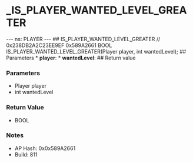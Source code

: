 # _IS_PLAYER_WANTED_LEVEL_GREATER

--- ns: PLAYER --- ## IS_PLAYER_WANTED_LEVEL_GREATER  // 0x238DB2A2C23EE9EF 0x589A2661 BOOL IS_PLAYER_WANTED_LEVEL_GREATER(Player player, int wantedLevel);   ## Parameters * **player**: * **wantedLevel**:  ## Return value

### Parameters
* Player player
* int wantedLevel

### Return Value
* BOOL

### Notes
* AP Hash: 0x0x589A2661
* Build: 811

